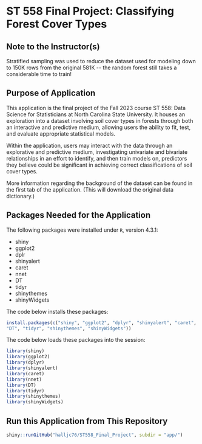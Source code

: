 # ST 558 Final Project: Classifying Forest Cover Types

## Note to the Instructor(s)

Stratified sampling was used to reduce the dataset used for modeling down to 150K
rows from the original 581K -- the random forest still takes a considerable time to 
train!

## Purpose of Application

This application is the final project of the Fall 2023 course ST 558: Data 
Science for Statisticians at North Carolina State University. It houses
an exploration into a dataset involving soil cover types in forests through
both an interactive and predictive medium, allowing users the ability to 
fit, test, and evaluate appropriate statistical models.

Within the application, users may interact with the data through an explorative 
and predictive medium, investigating univariate and bivariate relationships in 
an effort to identify, and then train models on, predictors they believe could
be significant in achieving correct classifications of soil cover types.

More information regarding the background of the dataset can be found in the first tab of the application.
(This will download the original data dictionary.)

## Packages Needed for the Application

The following packages were installed under `R`, version 4.3.1:

- shiny
- ggplot2
- dplr
- shinyalert
- caret
- nnet
- DT
- tidyr
- shinythemes
- shinyWidgets

The code below installs these packages:

```r 
install.packages(c("shiny", "ggplot2", "dplyr", "shinyalert", "caret", "nnet",
"DT", "tidyr", "shinythemes", "shinyWidgets"))
```

The code below loads these packages into the session:


```r 
library(shiny)
library(ggplot2)
library(dplyr)
library(shinyalert)
library(caret)
library(nnet)
library(DT)
library(tidyr)
library(shinythemes)
library(shinyWidgets)
```

## Run this Application from This Repository

```r
shiny::runGitHub("halljc76/ST558_Final_Project", subdir = "app/")
```